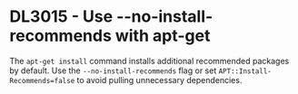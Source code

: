 # DL3015 - Use --no-install-recommends with apt-get

The `apt-get install` command installs additional recommended packages by default.
Use the `--no-install-recommends` flag or set `APT::Install-Recommends=false` to avoid pulling unnecessary dependencies.
